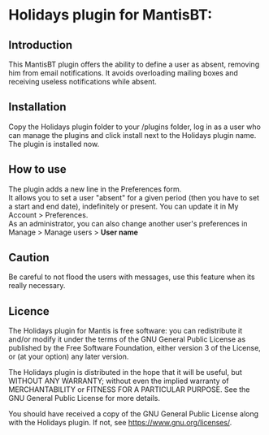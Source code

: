# Holidays plugin for MantisBT:

## Introduction
This MantisBT plugin offers the ability to define a user as absent, removing him from email notifications.
It avoids overloading mailing boxes and receiving useless notifications while absent.

## Installation
Copy the Holidays plugin folder to your <mantis>/plugins folder, log in as a user who
can manage the plugins and click install next to the Holidays plugin name. The plugin
is installed now.

## How to use
The plugin adds a new line in the Preferences form.  
It allows you to set a user "absent" for a given period (then you have to set a start and end date), indefinitely or present.  You can update it in My Account > Preferences.  
As an administrator, you can also change another user's preferences in Manage > Manage users > **User name**

## Caution
Be careful to not flood the users with messages, use this feature when its really necessary.

## Licence
The Holidays plugin for Mantis is free software: you can redistribute it and/or modify
it under the terms of the GNU General Public License as published by
the Free Software Foundation, either version 3 of the License, or
(at your option) any later version.

The Holidays plugin is distributed in the hope that it will be useful,
but WITHOUT ANY WARRANTY; without even the implied warranty of
MERCHANTABILITY or FITNESS FOR A PARTICULAR PURPOSE.  See the
GNU General Public License for more details.

You should have received a copy of the GNU General Public License
along with the Holidays plugin.  If not, see <https://www.gnu.org/licenses/>.